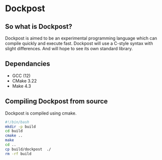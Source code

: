 # Dockpost

## So what is Dockpost?

Dockpost is aimed to be an experimental programming language which can compile quickly and execute fast. Dockpost will use a C-style syntax with slight differences. And will hope to see its own standard library.

## Dependancies

* GCC (12)
* CMake 3.22
* Make 4.3

## Compiling Dockpost from source

Dockpost is compiled using cmake.

```bash
#!/bin/bash
mkdir -p build
cd build
cmake ..
make 
cd ..
cp build/dockpost  ./
rm -rf build
```
